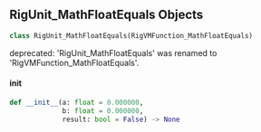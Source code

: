 ## RigUnit_MathFloatEquals Objects

```python
class RigUnit_MathFloatEquals(RigVMFunction_MathFloatEquals)
```

deprecated: 'RigUnit_MathFloatEquals' was renamed to 'RigVMFunction_MathFloatEquals'.

<a id="unreal.RigUnit_MathFloatEquals.__init__"></a>

#### __init__

```python
def __init__(a: float = 0.000000,
             b: float = 0.000000,
             result: bool = False) -> None
```

<a id="unreal.RigVMFunction_MathFloatNotEquals"></a>